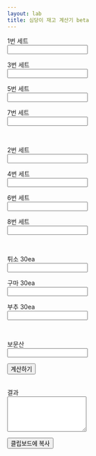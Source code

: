 ```yaml
---
layout: lab
title: 심당이 재고 계산기 beta
---
```


<p>1번 세트<br><input type="text" pattern="\d*" id="num1"></p>
<p>3번 세트<br><input type="text" pattern="\d*" id="num2"></p> 
<p>5번 세트<br><input type="text" pattern="\d*" id="num3"></p>
<p>7번 세트<br><input type="text" pattern="\d*" id="num4"></p><br>
<p>2번 세트<br><input type="text" pattern="\d*" id="num5"></p>
<p>4번 세트<br><input type="text" pattern="\d*" id="num6"></p>
<p>6번 세트<br><input type="text" pattern="\d*" id="num7"></p>
<p>8번 세트<br><input type="text" pattern="\d*" id="num8"></p><br>
<p>튀소 30ea<br><input type="text" pattern="\d*" id="num9"></p>
<p>구마 30ea<br><input type="text" pattern="\d*" id="num10"></p>
<p>부추 30ea<br><input type="text" pattern="\d*" id="num11"></p><br>
<p>보문산<br><input type="text" pattern="\d*" id="num12"></p>

<button onclick="calculate()">계산하기</button><br><br>

<p>결과<br><textarea rows="5" id="result"></textarea></p>

<button onclick="copyToClipboard()">클립보드에 복사</button>

<script>
    function calculate() {
    var num1 = parseInt(document.getElementById("num1").value);
    var num2 = parseInt(document.getElementById("num2").value);
    var num3 = parseInt(document.getElementById("num3").value);
    var num4 = parseInt(document.getElementById("num4").value);
    var num5 = parseInt(document.getElementById("num5").value);
    var num6 = parseInt(document.getElementById("num6").value);
    var num7 = parseInt(document.getElementById("num7").value);
    var num8 = parseInt(document.getElementById("num8").value);
    var num9 = parseInt(document.getElementById("num9").value);
    var num10 = parseInt(document.getElementById("num10").value);
    var num11 = parseInt(document.getElementById("num11").value);
    var num12 = parseInt(document.getElementById("num12").value);

    var stockTuiso = num1 * 6 + num2 * 3 + num3 * 3 + num4 * 2 + num5 * 12 + num6 * 6 + num7 * 6 + num8 * 4 + num9 * 30;
    var stockGuma = num3 * 3 + num4 * 2 + num7 * 6 + num8 * 4 + num10 * 30;
    var stockBuchu = num2 * 3 + num4 * 2 + num6 * 6 + num8 * 4 + num11 * 30;
    var stockBomunsan = num12;

    var result = "시 재고입니다" + "\n튀소 " + stockTuiso + "\n구마 " + stockGuma + "\n부추 " + stockBuchu+ "\n보문산 " + stockBomunsan

    // 결과값을 출력
    document.getElementById("result").value = result;
    }

    function copyToClipboard() {
    // 결과값을 클립보드에 복사
    var result = document.getElementById("result").value;
    navigator.clipboard.writeText(result);
    }
</script>